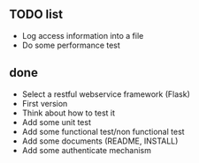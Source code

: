 ## TODO list

* Log access information into a file
* Do some performance test


## done
* Select a restful webservice framework (Flask)
* First version
* Think about how to test it
* Add some unit test
* Add some functional test/non functional test
* Add some documents (README, INSTALL)
* Add some authenticate mechanism

